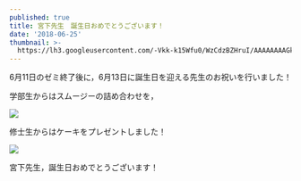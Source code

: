 ```yaml
---
published: true
title: 宮下先生　誕生日おめでとうございます！
date: '2018-06-25'
thumbnail: >-
  https://lh3.googleusercontent.com/-Vkk-k15Wfu0/WzCdzBZHruI/AAAAAAAAGk4/FGmAOJ6UBes6zJYIktD07-tfwt37HYHIQCE0YBhgL/DSC08547.JPG
---
```

6月11日のゼミ終了後に，6月13日に誕生日を迎える先生のお祝いを行いました！



学部生からはスムージーの詰め合わせを，

![](https://lh3.googleusercontent.com/mFD-6pRoH2EUx6aiW8iVP8tAV_lYd9tzfxHjlIgTgiYTnU3gDoqntDhlD2-nZuo_nkIhaGTNBhfjdeIoJZbKDcGipQBAabxo2w3kGdwkEmebvYcDi5yCLszCfM778pka9NBWNsvBvHdpRPaekUVbp0RgOiBbVCq8DF5TUqrOcTT3T2u3o5Q8-NDYpUwaPLd7kN81VkjZUSuj7Nzg-OQWHD_iFH0tdd6zjKVtuMHm3sPCLOpqfAd-QFtirI3ENuae48LJ-71YOuAYDhoK-Dzk9IMcBNIRQNh6Px9Fl--wsrakYd_YuBX9VVtwcqjaibkih6yidw06F4uRyUS93hxl59jLVDpADRl8W7QEVnj3TEqYpdOa2nC4JlnaW3M5ahuqtHDVUWD8rp9fB4Akg16KZOJa7ijmoQCmlBqd8dGcpT_rqwsjLdzrGkWqZWn4ilgWyc5_rABDSX499uvkViKu_3J2z6mROPAGlkXuQo6hwoxAFXxFFfFuge2NHl0flzbnNF9OrxxEveOYjmttCVLEXBw9kBbbGFhxpi4ys7tKznX5AFUVVFYokZsgaDteSAEjoF0zXL0gyC8YyiY66yl5qDezkdLbspPOPthxZaA=w1438-h809-no?pageId=103824382426691254815)



修士生からはケーキをプレゼントしました！

![](https://lh3.googleusercontent.com/-n7w74r1zVyQ/WzCdzDoVNzI/AAAAAAAAGk4/yF1pQGKYK1Ug8-_XEevIVGpK2CLVfTFbACE0YBhgL/DSC08566.JPG)





宮下先生，誕生日おめでとうございます！
